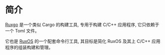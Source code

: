 # 简介

[Ruxgo](https://github.com/syswonder/ruxgo) 是一个类似 Cargo 的构建工具, 专用于构建 C/C++ 应用程序, 它只依赖于一个 Toml 文件。

它也是 [RuxOS](https://github.com/syswonder/ruxos) 的一个配套命令行工具, 其目标是简化 RuxOS 及其上 C/C++ 应用程序的组装构建和管理。